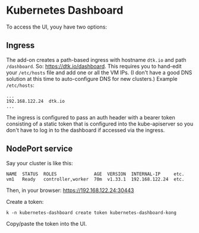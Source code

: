 # Kubernetes Dashboard

To access the UI, youy have two options:

## Ingress

The add-on creates a path-based ingress with hostname `dtk.io` and path `/dashboard`. So: https://dtk.io/dashboard. This requires you to hand-edit your `/etc/hosts` file and add one or all the VM IPs. (I don't have a good DNS solution at this time to auto-configure DNS for new clusters.) Example `/etc/hosts`:

```
...
192.168.122.24  dtk.io
...
```

The ingress is configured to pass an auth header with a bearer token consisting of a static token that is configured into the kube-apiserver so you don't have to log in to the dashboard if accessed via the ingress.

## NodePort service

Say your cluster is like this:

```
NAME  STATUS  ROLES              AGE  VERSION  INTERNAL-IP     etc.
vm1   Ready   controller,worker  70m  v1.33.1  192.168.122.24  etc.
```
Then, in your browser: https://192.168.122.24:30443

Create a token:

```
k -n kubernetes-dashboard create token kubernetes-dashboard-kong
```

Copy/paste the token into the UI.
